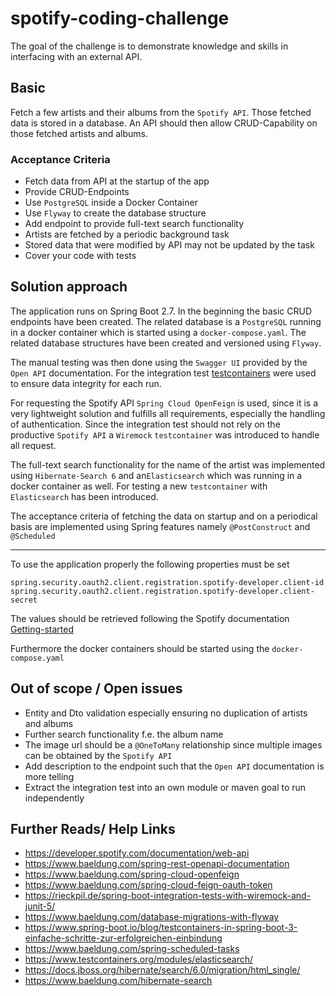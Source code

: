 # spotify-coding-challenge
The goal of the challenge is to demonstrate knowledge and skills in interfacing with an external API.

## Basic

Fetch a few artists and their albums from the `Spotify API`. Those fetched data is stored in a database.
An API should then allow CRUD-Capability on those fetched artists and albums.  

### Acceptance Criteria
- Fetch data from API at the startup of the app
- Provide CRUD-Endpoints
- Use `PostgreSQL` inside a Docker Container
- Use `Flyway` to create the database structure
- Add endpoint to provide full-text search functionality
- Artists are fetched by a periodic background task
- Stored data that were modified by API may not be updated by the task
- Cover your code with tests 

## Solution approach

The application runs on Spring Boot 2.7. In the beginning the basic CRUD endpoints have been created.
The related database is a `PostgreSQL` running in a docker container which is started using a `docker-compose.yaml`.
The related database structures have been created and versioned using `Flyway`.


The manual testing was then done using the `Swagger UI` provided by the `Open API` documentation.
For the integration test [testcontainers](https://www.testcontainers.org/) were used to ensure data integrity for each run.


For requesting the Spotify API `Spring Cloud OpenFeign` is used, since it is a very lightweight solution
and fulfills all requirements, especially the handling of authentication.
Since the integration test should not rely on the productive `Spotify API`
a `Wiremock` `testcontainer` was introduced to handle all request.

The full-text search functionality for the name of the artist was implemented using `Hibernate-Search 6`
and an`Elasticsearch`
which was running in a docker container as well. For testing a new `testcontainer` with `Elasticsearch` has been introduced.


The acceptance criteria of fetching the data on startup and on a periodical basis are implemented using Spring features
namely `@PostConstruct` and `@Scheduled`

___
To use the application properly the following properties must be set
```
spring.security.oauth2.client.registration.spotify-developer.client-id
spring.security.oauth2.client.registration.spotify-developer.client-secret
```
The values should be retrieved following the Spotify documentation
[Getting-started](https://developer.spotify.com/documentation/web-api/tutorials/getting-started)

Furthermore the docker containers should be started using the `docker-compose.yaml`
## Out of scope / Open issues
- Entity and Dto validation especially ensuring no duplication of artists and albums
- Further search functionality f.e. the album name
- The image url should be a `@OneToMany` relationship since multiple images can be obtained by the `Spotify API`
- Add description to the endpoint such that the `Open API` documentation is more telling
- Extract the integration test into an own module or maven goal to run independently

## Further Reads/ Help Links
- https://developer.spotify.com/documentation/web-api
- https://www.baeldung.com/spring-rest-openapi-documentation
- https://www.baeldung.com/spring-cloud-openfeign
- https://www.baeldung.com/spring-cloud-feign-oauth-token
- https://rieckpil.de/spring-boot-integration-tests-with-wiremock-and-junit-5/
- https://www.baeldung.com/database-migrations-with-flyway
- https://www.spring-boot.io/blog/testcontainers-in-spring-boot-3-einfache-schritte-zur-erfolgreichen-einbindung
- https://www.baeldung.com/spring-scheduled-tasks
- https://www.testcontainers.org/modules/elasticsearch/
- https://docs.jboss.org/hibernate/search/6.0/migration/html_single/
- https://www.baeldung.com/hibernate-search
